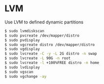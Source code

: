 <h1> LVM </h1>

Use LVM to defined dynamic partitions

```sh
$ sudo lvmdiskscan
$ sudo pvcreate /dev/mapper/distro
$ sudo pvdisplay
$ sudo vgcreate distro /dev/mapper/distro
$ sudo vgdisplay
$ sudo lvcreate -C -y -L 2G distro -n swap
$ sudo lvcreate -L 90G -n root
$ sudo lvcreate -l +100%FREE distro -n home
$ sudo lvdisplay
$ sudo vgscan 
$ sudo vgchange -ay

```


